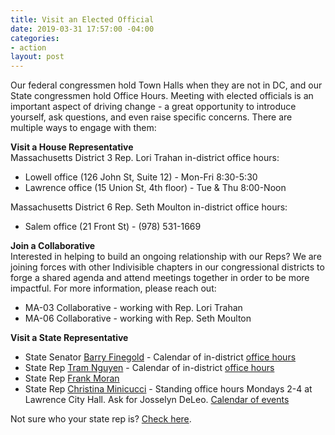 ```yaml
---
title: Visit an Elected Official
date: 2019-03-31 17:57:00 -04:00
categories:
- action
layout: post
---
```


Our federal congressmen hold Town Halls when they are not in DC, and our State congressmen hold Office Hours. Meeting with elected officials is an important aspect of driving change - a great opportunity to introduce yourself, ask questions, and even raise specific concerns. There are multiple ways to engage with them:

**Visit a House Representative**<BR>
Massachusetts District 3 Rep. Lori Trahan in-district office hours:
* Lowell office (126 John St, Suite 12) - Mon-Fri 8:30-5:30
* Lawrence office (15 Union St, 4th floor) - Tue & Thu 8:00-Noon

Massachusetts District 6 Rep. Seth Moulton in-district office hours:
* Salem office (21 Front St) - (978) 531-1669

**Join a Collaborative**<BR>
Interested in helping to build an ongoing relationship with our Reps? We are joining forces with other Indivisible chapters in our congressional districts to forge a shared agenda and attend meetings together in order to be more impactful. For more information, please reach out:
* MA-03 Collaborative - working with Rep. Lori Trahan
* MA-06 Collaborative - working with Rep. Seth Moulton 

**Visit a State Representative**
* State Senator [Barry Finegold](https://malegislature.gov/Legislators/Profile/BRF0) - Calendar of in-district [office hours](https://www.facebook.com/pg/BarryFinegoldMA/events/?ref=page_internal)
* State Rep [Tram Nguyen](https://malegislature.gov/Legislators/Profile/TTN1) - Calendar of in-district [office hours](https://www.facebook.com/pg/TeamTram.MA/events/?ref=page_internal)
* State Rep [Frank Moran](https://malegislature.gov/Legislators/Profile/FAM1)
* State Rep [Christina Minicucci](https://malegislature.gov/Legislators/Profile/CAM1) - Standing office hours Mondays 2-4 at Lawrence City Hall. Ask for Josselyn DeLeo. [Calendar of events](https://www.facebook.com/pg/christina4rep/events/?ref=page_internal)

Not sure who your state rep is? [Check here](https://malegislature.gov/Search/FindMyLegislator).